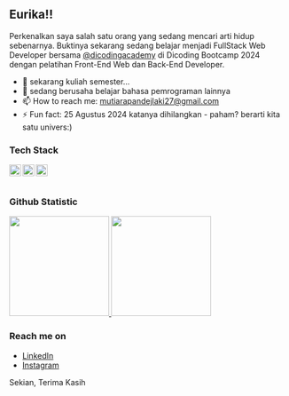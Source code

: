 ## Eurika!! 

Perkenalkan saya salah satu orang yang sedang mencari arti hidup sebenarnya. Buktinya sekarang sedang belajar menjadi FullStack Web Developer bersama <a href="https://github.com/dicodingacademy">@dicodingacademy</a> di Dicoding Bootcamp 2024 dengan pelatihan Front-End Web dan Back-End Developer.

- 🔭 sekarang kuliah semester...
- 🌱 sedang berusaha belajar bahasa pemrograman lainnya
- 📫 How to reach me: mutiarapandejlaki27@gmail.com
- ⚡ Fun fact: 25 Agustus 2024 katanya dihilangkan - paham? berarti kita satu univers:)

### Tech Stack
  <a href="#"><img align="left" alt="JavaScript" title="JavaScript" width="21px" src="https://upload.wikimedia.org/wikipedia/commons/9/99/Unofficial_JavaScript_logo_2.svg" /></a>
  <a href="https://nodejs.org/"><img align="left" alt="NodeJS" title="NodeJS" width="21px" src="https://seeklogo.com/images/N/nodejs-logo-FBE122E377-seeklogo.com.png" /></a>
  <a href="https://reactjs.org/"><img align="left" alt="React" title="React" width="21px" src="https://cdn.worldvectorlogo.com/logos/react-2.svg" /></a>
  <br>
  <br>
  
### Github Statistic
<p align="left">
<a href="https://github.com/srmpandejlaki">
  <img height="180em" src="https://github-readme-stats-eight-theta.vercel.app/api?username=srmpandejlaki&show_icons=true&theme=algolia&include_all_commits=true&count_private=true"/>
  <img height="180em" src="https://github-readme-stats-eight-theta.vercel.app/api/top-langs/?username=srmpandejlaki&layout=compact&langs_count=8&theme=algolia"/>
</a>
</p>

### Reach me on
- <a href="https://www.linkedin.com/in/mutiara-pandejlaki-0856431b6/">LinkedIn</a>
- <a href="https://instagram/mutiarapandejlaki27">Instagram</a>

Sekian, Terima Kasih
<!--
**srmpandejlaki/srmpandejlaki** is a ✨ _special_ ✨ repository because its `README.md` (this file) appears on your GitHub profile.

Here are some ideas to get you started:

- 🔭 I’m currently working on ...
- 🌱 I’m currently learning ...
- 👯 I’m looking to collaborate on ...
- 🤔 I’m looking for help with ...
- 💬 Ask me about ...
- 📫 How to reach me: ...
- 😄 Pronouns: ...
- ⚡ Fun fact: ...

- <a href="https://linkedin.com/in/dimasmds/">LinkedIn</a>
- <a href="https://dmds.dev">dmds.dev</a>
-->
